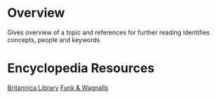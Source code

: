 # Overview
Gives overview of a topic and references for further reading
Identifies concepts, people and keywords

# Encyclopedia Resources
[Britannica Library](https://www.britannica.com/)
[Funk & Wagnalls](https://www.funkandwagnalls.com/)